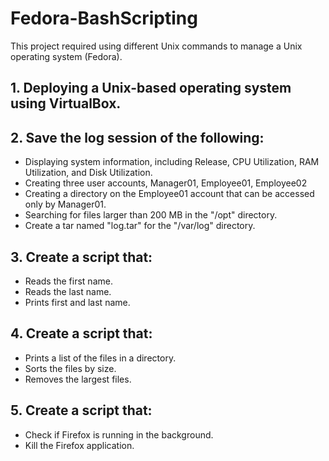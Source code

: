 # Fedora-BashScripting

This project required using different Unix commands to manage a Unix operating system (Fedora).

## 1. Deploying a Unix-based operating system using VirtualBox.

## 2. Save the log session of the following:
- Displaying system information, including Release, CPU Utilization, RAM Utilization, and Disk Utilization.
- Creating three user accounts, Manager01, Employee01, Employee02
- Creating a directory on the Employee01 account that can be accessed only by Manager01.
- Searching for files larger than 200 MB in the "/opt" directory.
- Create a tar named "log.tar" for the "/var/log" directory.
  
## 3. Create a script that:
- Reads the first name.
- Reads the last name.
- Prints first and last name.

## 4. Create a script that:
- Prints a list of the files in a directory.
- Sorts the files by size.
- Removes the largest files.

## 5. Create a script that:
- Check if Firefox is running in the background.
- Kill the Firefox application.
